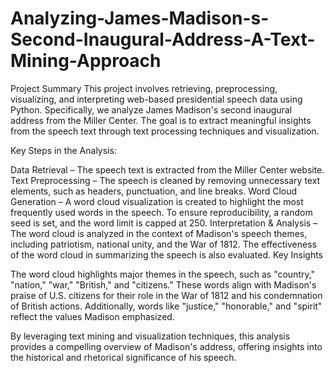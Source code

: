 # Analyzing-James-Madison-s-Second-Inaugural-Address-A-Text-Mining-Approach

Project Summary
This project involves retrieving, preprocessing, visualizing, and interpreting web-based presidential speech data using Python. Specifically, we analyze James Madison's second inaugural address from the Miller Center. The goal is to extract meaningful insights from the speech text through text processing techniques and visualization.

Key Steps in the Analysis:

Data Retrieval – The speech text is extracted from the Miller Center website.
Text Preprocessing – The speech is cleaned by removing unnecessary text elements, such as headers, punctuation, and line breaks.
Word Cloud Generation – A word cloud visualization is created to highlight the most frequently used words in the speech. To ensure reproducibility, a random seed is set, and the word limit is capped at 250.
Interpretation & Analysis – The word cloud is analyzed in the context of Madison's speech themes, including patriotism, national unity, and the War of 1812. The effectiveness of the word cloud in summarizing the speech is also evaluated.
Key Insights

The word cloud highlights major themes in the speech, such as "country," "nation," "war," "British," and "citizens." These words align with Madison's praise of U.S. citizens for their role in the War of 1812 and his condemnation of British actions. Additionally, words like "justice," "honorable," and "spirit" reflect the values Madison emphasized.

By leveraging text mining and visualization techniques, this analysis provides a compelling overview of Madison's address, offering insights into the historical and rhetorical significance of his speech.
